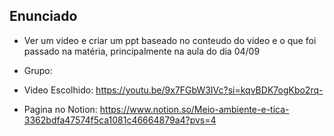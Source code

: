 ## Enunciado

- Ver um video e criar um ppt baseado no conteudo do video e o que foi passado na matéria, principalmente na aula do dia 04/09

- Grupo: 
- Video Escolhido: https://youtu.be/9x7FGbW3IVc?si=kqvBDK7ogKbo2rq-
- Pagina no Notion: https://www.notion.so/Meio-ambiente-e-tica-3362bdfa47574f5ca1081c46664879a4?pvs=4
